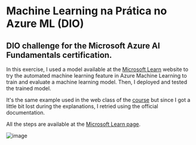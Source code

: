 # Machine Learning na Prática no Azure ML (DIO)

## DIO challenge for the Microsoft Azure AI Fundamentals certification.

In this exercise, I used a model available at the [Microsoft Learn](https://microsoftlearning.github.io/mslearn-ai-fundamentals/Instructions/Labs/01-machine-learning.html) website to try the automated machine learning feature in Azure Machine Learning to train and evaluate a machine learning model. Then, I deployed and tested the trained model.

It's the same example used in the web class of the [course](https://web.dio.me/track/microsoft-azure-ai-fundamentals) but since I got a little bit lost during the explanations, I retried using the official documentation.

All the steps are available at the [Microsoft Learn page](https://microsoftlearning.github.io/mslearn-ai-fundamentals/Instructions/Labs/01-machine-learning.html).

![image](https://github.com/buenodeandrade/dio-ml-bike-rentals/assets/147355115/1c3e1a2b-8ae9-41a5-af41-5ba9bb0a8913)



